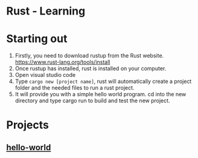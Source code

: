 # Rust - Learning

# Starting out
1. Firstly, you need to download rustup from the Rust website. https://www.rust-lang.org/tools/install
2. Once rustup has installed, rust is installed on your computer.
3. Open visual studio code
4. Type `cargo new [project name]`, rust will automatically create a project folder and the needed files to run a rust project.
5. It will provide you with a simple hello world program. cd into the new directory and type cargo run to build and test the new project.


# Projects
## [hello-world](https://cultofintellect.com)

